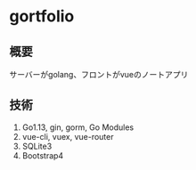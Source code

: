 <h1>gortfolio</h1>

<h2>概要</h2>
<p>サーバーがgolang、フロントがvueのノートアプリ</p>

<h2>技術</h2>
<ol>
    <li>Go1.13, gin, gorm, Go Modules</li>
    <li>vue-cli, vuex, vue-router</li>
    <li>SQLite3</li>
    <li>Bootstrap4</li>
</ol>
